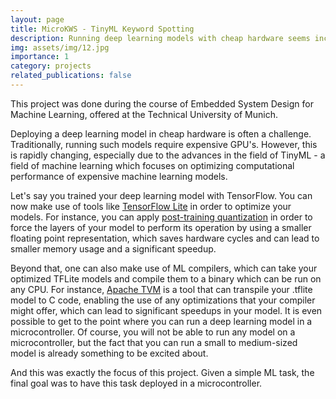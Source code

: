 ```yaml
---
layout: page
title: MicroKWS - TinyML Keyword Spotting
description: Running deep learning models with cheap hardware seems increasingly possible. This was the focus of this project.
img: assets/img/12.jpg
importance: 1
category: projects
related_publications: false
---
```


This project was done during the course of Embedded System Design for Machine Learning, offered at the Technical University of Munich.

Deploying a deep learning model in cheap hardware is often a challenge. Traditionally, running such models require expensive GPU's. However, this is rapidly changing, especially due to the advances in the field of TinyML - a field of machine learning which focuses on optimizing computational performance of expensive machine learning models.

Let's say you trained your deep learning model with TensorFlow. You can now make use of tools like [TensorFlow Lite](https://www.tensorflow.org/lite) in order to optimize your models. For instance, you can apply [post-training quantization](https://www.tensorflow.org/lite/performance/post_training_quantization) in order to force the layers of your model to perform its operation by using a smaller floating point representation, which saves hardware cycles and can lead to smaller memory usage and a significant speedup.

Beyond that, one can also make use of ML compilers, which can take your optimized TFLite models and compile them to a binary which can be run on any CPU. For instance, [Apache TVM](https://tvm.apache.org/) is a tool that can transpile your .tflite model to C code, enabling the use of any optimizations that your compiler might offer, which can lead to significant speedups in your model. It is even possible to get to the point where you can run a deep learning model in a microcontroller. Of course, you will not be able to run any model on a microcontroller, but the fact that you can run a small to medium-sized model is already something to be excited about.

And this was exactly the focus of this project. Given a simple ML task, the final goal was to have this task deployed in a microcontroller.
